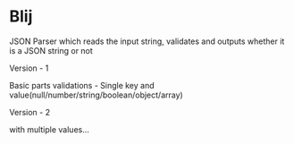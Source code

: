# Blij

JSON Parser which reads the input string, validates and outputs whether it is a JSON string or not

Version - 1

Basic parts validations - Single key and value(null/number/string/boolean/object/array)

Version - 2

with multiple values...
